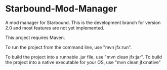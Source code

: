 Starbound-Mod-Manager
=====================

A mod manager for Starbound. This is the development branch for version 2.0 and most features are not yet implemented.

This project requires Maven.

To run the project from the command line, use "mvn jfx:run".

To build the project into a runnable .jar file, use "mvn clean jfx:jar".
To build the project into a native executable for your OS, use "mvn clean jfx:native"